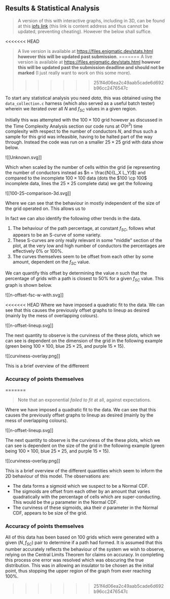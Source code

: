 ## Results & Statistical Analysis

> A version of this with interactive graphs, including in 3D, can be found at this [ipfs link](https://ipfs.io/ipfs/QmPDXNLYyJ1r5Cg7xzRXXW1fvDWXz8dw9QeSkQNigN6QFZ?filename=Stats.html) (this link is content address and thus cannot be updated, preventing cheating). However the below shall suffice.
> 
<<<<<<< HEAD
> A live version is available at https://files.enigmatic.dev/stats.html **however this will be updated past submission**.
=======
> A live version is available at https://files.enigmatic.dev/stats.html **however this will be updated past the submission deadline and should not be marked** (I just really want to work on this some more).
>>>>>>> 251f4d06ea2c49aab5cade6d692b96cc2476547c

To start any statistical analysis you need *data*, this was obtained using the `data_collection.c` harness (which also served as a useful batch tester) wherein we iterated over all $N$ and $f_{SC}$ values in a given region. 

Initially this was attempted with the $100 \times 100$ grid however as discussed in the Time Complexity Analysis section our code runs at $O(n^3)$ time complexity with respect to the number of conductors $N$, and thus such a sample for this grid was infeasible, having to be halted part of the way through. Instead the code was run on a smaller $25 \times 25$ grid with data show below.

![[Unknown.svg]]

Which when scaled by the number of cells within the grid (ie representing the number of conductors instead as $n = \frac{N}{L_X L_Y}$) and compared to the incomplete $100 \times 100$ data (dots the $100 \cp 100$ incomplete data, lines the $25 \times 25$ complete data) we get the following

![[100-25-comparison-3d.svg]]

Where we can see that the behaviour in mostly independent of the size of the grid operated on. This allows us to 

In fact we can also identify the following other trends in the data.

1. The behaviour of the path percentage, at constant $f_{SC}$, follows what appears to be an S-curve of some variety.
2. These S-curves are only really relevant in some "middle" section of the plot, at the very low and high number of conductors the percentages are effectively $0\%$ or $100\%$.
3. The curves themselves seem to be offset from each other by some amount, dependent on the $f_{SC}$ value.

We can quantify this offset by determining the value $n$ such that the percentage of grids with a path is closest to $50\%$ for a given $f_{SC}$ value. This graph is shown below.

![[n-offset-fsc-w-with.svg]]

<<<<<<< HEAD
Where we have imposed a quadratic fit to the data. We can see that this causes the previously offset graphs to lineup as desired (mainly by the mess of overlapping colours).

![[n-offset-lineup.svg]]

The next quantity to observe is the curviness of the these plots, which we can see is dependent on the dimension of the grid in the following example (green being $100×100$, blue $25×25$, and purple $15×15$).

![[curviness-overlay.png]]

This is a brief overview of the differeent 

### Accuracy of points themselves
=======
> Note that an exponential *failed to fit* at all, against expectations.

Where we have imposed a quadratic fit to the data. We can see that this causes the previously offset graphs to lineup as desired (mainly by the mess of overlapping colours).

![[n-offset-lineup.svg]]

The next quantity to observe is the curviness of the these plots, which we can see is dependent on the size of the grid in the following example (green being $100×100$, blue $25×25$, and purple $15×15$).

![[curviness-overlay.png]]

This is a brief overview of the different quantities which seem to inform the 2D behaviour of this model. The observations are:

- The data forms a sigmoid which we suspect to be a Normal CDF.
- The sigmoids are offset from each other by an amount that varies quadratically with the percentage of cells which are super-conducting. This would be the $\mu$ parameter in the Normal CDF.
- The curviness of these sigmoids, aka their $\sigma$ parameter in the Normal CDF, appears to be size of the grid.

### Accuracy of points themselves

All of this data has been based on 100 grids which were generated with a given $(N, f_{SC})$ pair to determine if a path had formed. It is assumed that this number accurately reflects the behaviour of the system we wish to observe, relying on the Central Limits Theorem for claims on accuracy. In completing this process one error was resolved which was obscuring the true distribution. This was in allowing an insulator to be chosen as the initial point, thus stopping the upper region of the graph from ever reaching $100\%$.
>>>>>>> 251f4d06ea2c49aab5cade6d692b96cc2476547c
